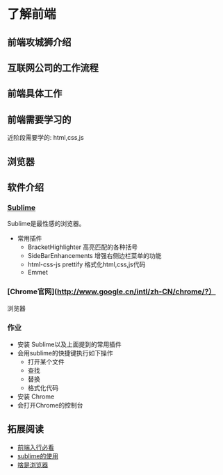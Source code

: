 # 了解前端
## 前端攻城狮介绍
## 互联网公司的工作流程
## 前端具体工作
## 前端需要学习的
近阶段需要学的: html,css,js
## 浏览器
## 软件介绍
### [Sublime](http://www.sublimetext.com/)
Sublime是最性感的浏览器。
* 常用插件
    *  BracketHighlighter 高亮匹配的各种括号
    *  SideBarEnhancements 增强右侧边栏菜单的功能
    *  html-css-js prettify 格式化html,css,js代码
    *  Emmet
### [Chrome官网](http://www.google.cn/intl/zh-CN/chrome/?）
浏览器
### 作业
* 安装 Sublime以及上面提到的常用插件
* 会用sublime的快捷键执行如下操作
    * 打开某个文件
    * 查找
    * 替换
    * 格式化代码
* 安装 Chrome
* 会打开Chrome的控制台

## 拓展阅读
* [前端入行必看](http://www.hunger-train.com/faq.html)
* [sublime的使用](https://github.com/iamjoel/be-grace-front-end-developer/blob/master/learn/software-use/sublime.md)
* [啥是浏览器](http://whatbrowser.org/#top)

